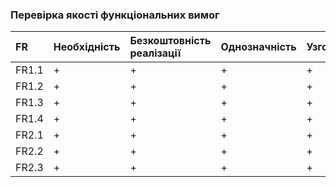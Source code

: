 ### Перевірка якості функціональних вимог

|FR|	Необхідність|	Безкоштовність реалізації|	Однозначність|	Узгодженість|	Завершеність|	Атомарність|	Здійсненність|	Відстежуваність|	Перевіряємість|
|:-     |:-         |:-          |:-     |:-          |:-   |:-           |:-           |:-         |:-    |
|FR1.1|+| +| +| +| +| +| +| +| +
|FR1.2|+| +| +| +| +| +| +| +| +
|FR1.3|+|+ | +| +| +| +| +| +| +
|FR1.4|+| +| +| +| +| +| +| +| +
|FR2.1|+| +| +| +| +| +| +| +| +
|FR2.2|+| +| +| +| +| +| +| +| +
|FR2.3|+| +| +| +| +| +| +| +| +
